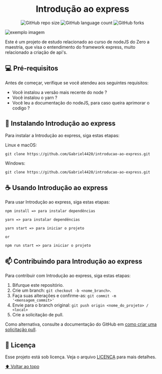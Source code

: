 <h1 id="introducao" style="text-align:center !important;"> Introdução ao express </h1>

<div style="text-align:center;">

![GitHub repo size](https://img.shields.io/github/repo-size/Gabriel4420/introducao-ao-express?style=for-the-badge)
![GitHub language count](https://img.shields.io/github/languages/count/Gabriel4420/introducao-ao-express?style=for-the-badge)
![GitHub forks](https://img.shields.io/github/forks/Gabriel4420/introducao-ao-express?style=for-the-badge)

</div>
<img src="https://miro.medium.com/max/365/0*JSnLvAWiph-GRILo.png" alt="exemplo imagem">

Este é um projeto de estudo relacionado ao curso de nodeJS do Zero a maestria, que visa o entendimento do framework express, muito relacionado a criação de api's.

## 💻 Pré-requisitos

Antes de começar, verifique se você atendeu aos seguintes requisitos:

- Você instalou a versão mais recente do node ?
- Você instalou o yarn ?
- Você leu a documentação do nodeJS, para caso queira aprimorar o codigo ?

## 🚀 Instalando Introdução ao express

Para instalar a Introdução ao express, siga estas etapas:

Linux e macOS:

```
git clone https://github.com/Gabriel4420/introducao-ao-express.git

```

Windows:

```
git clone https://github.com/Gabriel4420/introducao-ao-express.git
```

## ☕ Usando Introdução ao express

Para usar Introdução ao express, siga estas etapas:

```
npm install => para instalar dependências

yarn => para instalar dependências

yarn start => para iniciar o projeto

or

npm run start => para iniciar o projeto
```

## 📫 Contribuindo para Introdução ao express

Para contribuir com Introdução ao express, siga estas etapas:

1. Bifurque este repositório.
2. Crie um branch: `git checkout -b <nome_branch>`.
3. Faça suas alterações e confirme-as: `git commit -m '<mensagem_commit>'`
4. Envie para o branch original: `git push origin <nome_do_projeto> / <local>`
5. Crie a solicitação de pull.

Como alternativa, consulte a documentação do GitHub em [como criar uma solicitação pull](https://help.github.com/en/github/collaborating-with-issues-and-pull-requests/creating-a-pull-request).

## 📝 Licença

Esse projeto está sob licença. Veja o arquivo [LICENÇA](LICENSE.md) para mais detalhes.

[⬆ Voltar ao topo](#introducao)<br>
